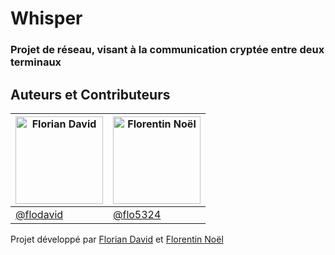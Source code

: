 # Whisper
### Projet de réseau, visant à la communication cryptée entre deux terminaux

## Auteurs et Contributeurs

[<img alt="Florian David" src="https://avatars0.githubusercontent.com/u/11854849" width="140">](https://flodavid.github.io) | [<img alt="Florentin Noël" src="https://avatars1.githubusercontent.com/u/14941833" width="140">](https://github.com/flo5324) |
------------------------|---------------------------|
[@flodavid](https://flodavid.github.io) |[@flo5324](https://github.com/flo5324)

  
Projet développé par [Florian David](https://github.com/flodavid) et [Florentin Noël](https://github.com/flo5324)

